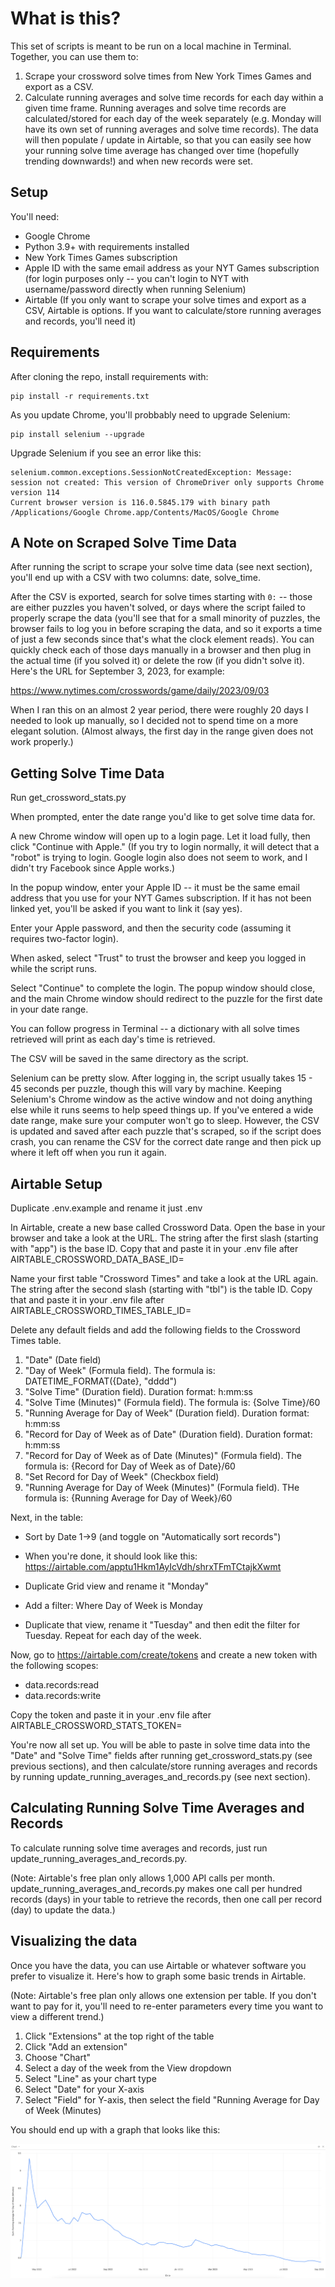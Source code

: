 # What is this?

This set of scripts is meant to be run on a local machine in Terminal. Together, you can use them to:

1. Scrape your crossword solve times from New York Times Games and export as a CSV. 
2. Calculate running averages and solve time records for each day within a given time frame. Running averages and solve time records are calculated/stored for each day of the week separately (e.g. Monday will have its own set of running averages and solve time records). The data will then populate / update in Airtable, so that you can easily see how your running solve time average has changed over time (hopefully trending downwards!) and when new records were set. 

## Setup

You'll need:

- Google Chrome
- Python 3.9+ with requirements installed
- New York Times Games subscription
- Apple ID with the same email address as your NYT Games subscription (for login purposes only -- you can't login to NYT with username/password directly when running Selenium)
- Airtable (If you only want to scrape your solve times and export as a CSV, Airtable is options. If you want to calculate/store running averages and records, you'll need it)

## Requirements

After cloning the repo, install requirements with:

    pip install -r requirements.txt

As you update Chrome, you'll probbably need to upgrade Selenium:

    pip install selenium --upgrade

Upgrade Selenium if you see an error like this:

    selenium.common.exceptions.SessionNotCreatedException: Message: session not created: This version of ChromeDriver only supports Chrome version 114
    Current browser version is 116.0.5845.179 with binary path /Applications/Google Chrome.app/Contents/MacOS/Google Chrome

## A Note on Scraped Solve Time Data

After running the script to scrape your solve time data (see next section), you'll end up with a CSV with two columns: date, solve_time. 

After the CSV is exported, search for solve times starting with `0:` -- those are either puzzles you haven't solved, or days where the script failed to properly scrape the data (you'll see that for a small minority of puzzles, the browser fails to log you in before scraping the data, and so it exports a time of just a few seconds since that's what the clock element reads). You can quickly check each of those days manually in a browser and then plug in the actual time (if you solved it) or delete the row (if you didn't solve it). Here's the URL for September 3, 2023, for example:

https://www.nytimes.com/crosswords/game/daily/2023/09/03

When I ran this on an almost 2 year period, there were roughly 20 days I needed to look up manually, so I decided not to spend time on a more elegant solution. (Almost always, the first day in the range given does not work properly.)

## Getting Solve Time Data

Run get_crossword_stats.py

When prompted, enter the date range you'd like to get solve time data for.

A new Chrome window will open up to a login page. Let it load fully, then click "Continue with Apple." (If you try to login normally, it will detect that a "robot" is trying to login. Google login also does not seem to work, and I didn't try Facebook since Apple works.)

In the popup window, enter your Apple ID -- it must be the same email address that you use for your NYT Games subscription. If it has not been linked yet, you'll be asked if you want to link it (say yes).

Enter your Apple password, and then the security code (assuming it requires two-factor login).

When asked, select "Trust" to trust the browser and keep you logged in while the script runs.

Select "Continue" to complete the login. The popup window should close, and the main Chrome window should redirect to the puzzle for the first date in your date range.

You can follow progress in Terminal -- a dictionary with all solve times retrieved will print as each day's time is retrieved. 

The CSV will be saved in the same directory as the script. 

Selenium can be pretty slow. After logging in, the script usually takes 15 - 45 seconds per puzzle, though this will vary by machine. Keeping Selenium's Chrome window as the active window and not doing anything else while it runs seems to help speed things up. If you've entered a wide date range, make sure your computer won't go to sleep. However, the CSV is updated and saved after each puzzle that's scraped, so if the script does crash, you can rename the CSV for the correct date range and then pick up where it left off when you run it again.

## Airtable Setup

Duplicate .env.example and rename it just .env

In Airtable, create a new base called Crossword Data. Open the base in your browser and take a look at the URL. The string after the first slash (starting with "app") is the base ID. Copy that and paste it in your .env file after AIRTABLE_CROSSWORD_DATA_BASE_ID=

Name your first table "Crossword Times" and take a look at the URL again. The string after the second slash (starting with "tbl") is the table ID. Copy that and paste it in your .env file after AIRTABLE_CROSSWORD_TIMES_TABLE_ID=

Delete any default fields and add the following fields to the Crossword Times table. 

1. "Date" (Date field)
2. "Day of Week" (Formula field). The formula is:
    DATETIME_FORMAT({Date}, "dddd")
3. "Solve Time" (Duration field). Duration format: h:mm:ss
4. "Solve Time (Minutes)" (Formula field). The formula is:
    {Solve Time}/60
5. "Running Average for Day of Week" (Duration field). Duration format: h:mm:ss
6. "Record for Day of Week as of Date" (Duration field). Duration format: h:mm:ss
7. "Record for Day of Week as of Date (Minutes)" (Formula field). The formula is:
    {Record for Day of Week as of Date}/60
8. "Set Record for Day of Week" (Checkbox field)
9. "Running Average for Day of Week (Minutes)" (Formula field). THe formula is:
    {Running Average for Day of Week}/60

Next, in the table:

- Sort by Date 1->9 (and toggle on "Automatically sort records")

- When you're done, it should look like this: https://airtable.com/apptu1Hkm1AyIcVdh/shrxTFmTCtajkXwmt

- Duplicate Grid view and rename it "Monday"

- Add a filter: Where Day of Week is Monday

- Duplicate that view, rename it "Tuesday" and then edit the filter for Tuesday. Repeat for each day of the week.

Now, go to https://airtable.com/create/tokens and create a new token with the following scopes:

- data.records:read
- data.records:write

Copy the token and paste it in your .env file after AIRTABLE_CROSSWORD_STATS_TOKEN=

You're now all set up. You will be able to paste in solve time data into the "Date" and "Solve Time" fields after running get_crossword_stats.py (see previous sections), and then calculate/store running averages and records by running update_running_averages_and_records.py (see next section).

## Calculating Running Solve Time Averages and Records

To calculate running solve time averages and records, just run update_running_averages_and_records.py.

(Note: Airtable's free plan only allows 1,000 API calls per month. update_running_averages_and_records.py makes one call per hundred records (days) in your table to retrieve the records, then one call per record (day) to update the data.)

## Visualizing the data

Once you have the data, you can use Airtable or whatever software you prefer to visualize it. Here's how to graph some basic trends in Airtable.

(Note: Airtable's free plan only allows one extension per table. If you don't want to pay for it, you'll need to re-enter parameters every time you want to view a different trend.)

1. Click "Extensions" at the top right of the table
2. Click "Add an extension"
3. Choose "Chart"
4. Select a day of the week from the View dropdown
5. Select "Line" as your chart type
6. Select "Date" for your X-axis
7. Select "Field" for Y-axis, then select the field "Running Average for Day of Week (Minutes)

You should end up with a graph that looks like this: 

![Monday Running Average](graphs/monday_running_average.png)







